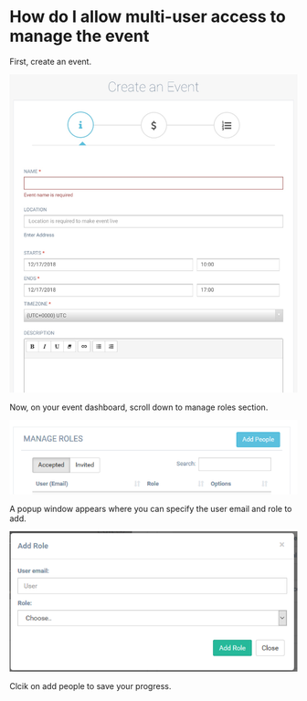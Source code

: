 # How do I allow multi-user access to manage the event

First, create an event.

![Create event](/event-setup/images/AE155700-9B5B-4E8F-9AFD-7C017FDC1456.jpeg)

Now, on your event dashboard, scroll down to manage roles section.

![Manage roles](/event-setup/images/manage-roles.PNG)

A popup window appears where you can specify the user email and role to add.

![Add people](/event-setup/images/popup.PNG)

Clcik on add people to save your progress.
